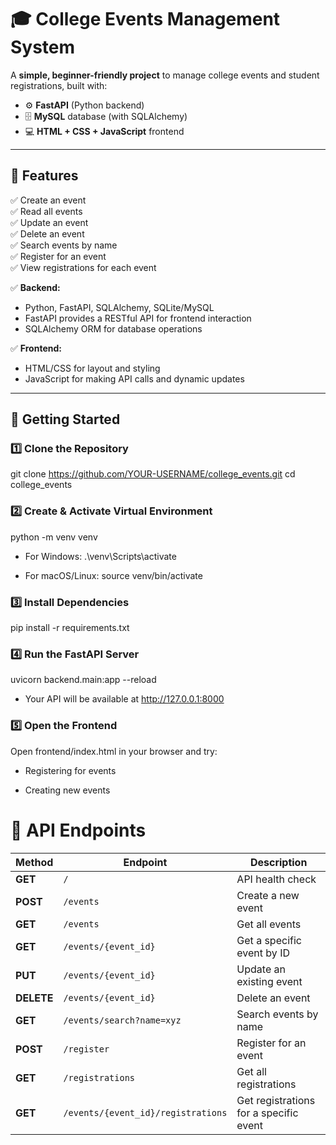 # 🎓 College Events Management System

A **simple, beginner-friendly project** to manage college events and student registrations, built with:

- ⚙️ **FastAPI** (Python backend)
- 🗄️ **MySQL** database (with SQLAlchemy)
- 💻 **HTML + CSS + JavaScript** frontend

---

## 📌 Features

✅ Create an event  
✅ Read all events  
✅ Update an event  
✅ Delete an event  
✅ Search events by name  
✅ Register for an event  
✅ View registrations for each event

✅ **Backend:**
- Python, FastAPI, SQLAlchemy, SQLite/MySQL
- FastAPI provides a RESTful API for frontend interaction
- SQLAlchemy ORM for database operations
  
✅ **Frontend:**
- HTML/CSS for layout and styling
- JavaScript for making API calls and dynamic updates
---

## 🚀 Getting Started

### 1️⃣ Clone the Repository

git clone https://github.com/YOUR-USERNAME/college_events.git
cd college_events


### 2️⃣ Create & Activate Virtual Environment
python -m venv venv

- For Windows:
.\venv\Scripts\activate

- For macOS/Linux:
source venv/bin/activate

### 3️⃣ Install Dependencies
pip install -r requirements.txt

### 4️⃣ Run the FastAPI Server
uvicorn backend.main:app --reload
- Your API will be available at http://127.0.0.1:8000

### 5️⃣ Open the Frontend
Open frontend/index.html in your browser and try:

- Registering for events

- Creating new events

# 📌 API Endpoints

| Method     | Endpoint                           | Description                            |
| ---------- | ---------------------------------- | -------------------------------------- |
| **GET**    | `/`                                | API health check                       |
| **POST**   | `/events`                          | Create a new event                     |
| **GET**    | `/events`                          | Get all events                         |
| **GET**    | `/events/{event_id}`               | Get a specific event by ID             |
| **PUT**    | `/events/{event_id}`               | Update an existing event               |
| **DELETE** | `/events/{event_id}`               | Delete an event                        |
| **GET**    | `/events/search?name=xyz`          | Search events by name                  |
| **POST**   | `/register`                        | Register for an event                  |
| **GET**    | `/registrations`                   | Get all registrations                  |
| **GET**    | `/events/{event_id}/registrations` | Get registrations for a specific event |

